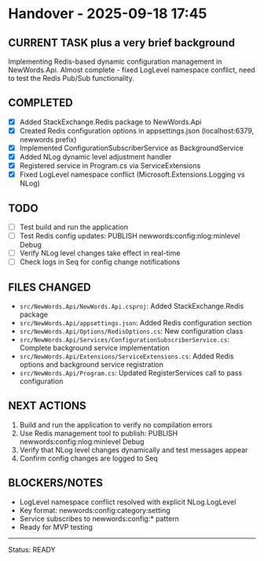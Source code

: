 # Handover - 2025-09-18 17:45

## CURRENT TASK plus a very brief background
Implementing Redis-based dynamic configuration management in NewWords.Api. Almost complete - fixed LogLevel namespace conflict, need to test the Redis Pub/Sub functionality.

## COMPLETED
- [x] Added StackExchange.Redis package to NewWords.Api
- [x] Created Redis configuration options in appsettings.json (localhost:6379, newwords prefix)
- [x] Implemented ConfigurationSubscriberService as BackgroundService
- [x] Added NLog dynamic level adjustment handler
- [x] Registered service in Program.cs via ServiceExtensions
- [x] Fixed LogLevel namespace conflict (Microsoft.Extensions.Logging vs NLog)

## TODO
- [ ] Test build and run the application
- [ ] Test Redis config updates: PUBLISH newwords:config:nlog:minlevel Debug
- [ ] Verify NLog level changes take effect in real-time
- [ ] Check logs in Seq for config change notifications

## FILES CHANGED
- `src/NewWords.Api/NewWords.Api.csproj`: Added StackExchange.Redis package
- `src/NewWords.Api/appsettings.json`: Added Redis configuration section
- `src/NewWords.Api/Options/RedisOptions.cs`: New configuration class
- `src/NewWords.Api/Services/ConfigurationSubscriberService.cs`: Complete background service implementation
- `src/NewWords.Api/Extensions/ServiceExtensions.cs`: Added Redis options and background service registration
- `src/NewWords.Api/Program.cs`: Updated RegisterServices call to pass configuration

## NEXT ACTIONS
1. Build and run the application to verify no compilation errors
2. Use Redis management tool to publish: PUBLISH newwords:config:nlog:minlevel Debug
3. Verify that NLog level changes dynamically and test messages appear
4. Confirm config changes are logged to Seq

## BLOCKERS/NOTES
- LogLevel namespace conflict resolved with explicit NLog.LogLevel
- Key format: newwords:config:category:setting
- Service subscribes to newwords:config:* pattern
- Ready for MVP testing

---
Status: READY